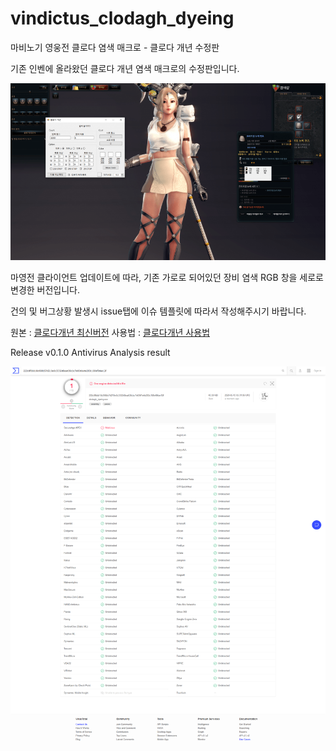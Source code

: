 # vindictus_clodagh_dyeing
마비노기 영웅전 클로다 염색 매크로 - 클로다 개년 수정판

기존 인벤에 올라왔던 클로다 개년 염색 매크로의 수정판입니다.

![2020수정판](./image/dyeing_2020.png)

마영전 클라이언트 업데이트에 따라, 기존 가로로 되어있던 장비 염색 RGB 창을 세로로 변경한 버전입니다.

건의 및 버그상황 발생시 issue탭에 이슈 템플릿에 따라서 작성해주시기 바랍니다.

원본 : [클로다개년 최신버전](http://www.inven.co.kr/board/heroes/2028/35053)
사용법 : [클로다개년 사용법](https://www.youtube.com/watch?v=6uV7H_aS6qU)

Release v0.1.0 Antivirus Analysis result

![백신 결과](./image/antivirus_analysis.png)
